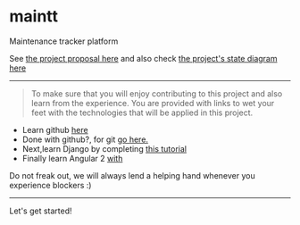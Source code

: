 # maintt
Maintenance tracker platform

See [the project proposal here](https://github.com/open-andela/project-proposals/issues/2) and also check [the project's state diagram here](https://github.com/open-andela/maintt/blob/master/docs.md)

---
> To make sure that you will enjoy contributing to this project and also learn from the experience. You are provided with links to wet your feet with the technologies that will be applied in this project.

* Learn github [here](https://guides.github.com/activities/hello-world/)
* Done with github?, for git [go here.](https://try.github.io/levels/1/challenges/1)
* Next,learn Django by completing [this tutorial](https://www.djangoproject.com/start/)
* Finally learn Angular 2 [with](https://angular.io/docs/ts/latest/quickstart.html)

Do not freak out, we will always lend a helping hand whenever you experience blockers :)

---
Let's get started!
